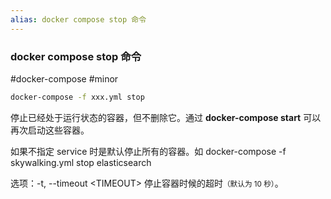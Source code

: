 ```yaml
---
alias: docker compose stop 命令
---
```


### docker compose stop 命令

#docker-compose #minor 

```bash
docker-compose -f xxx.yml stop
```

停止已经处于运行状态的容器，但不删除它。通过 **docker-compose start** 可以再次启动这些容器。

如果不指定 service 时是默认停止所有的容器。如 docker-compose -f skywalking.yml stop elasticsearch

选项：-t, --timeout \<TIMEOUT> 停止容器时候的超时<small>（默认为 10 秒）</small>。